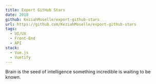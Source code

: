```yaml
---
title: Export GitHub Stars
date: 2018
github: KeziahMoselle/export-github-stars
url: https://github.com/KeziahMoselle/export-github-stars
tags:
  - UI/UX
  - Front-End
  - API
stack:
  - Vue.js
  - Vuetify
---
```


Brain is the seed of intelligence something incredible is waiting to be known.
